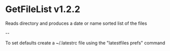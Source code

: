# GetFileList v1.2.2
Reads directory and produces a date or name sorted list of the files

--

To set defaults create a ~/.latestrc file using the "latestfiles prefs" command

